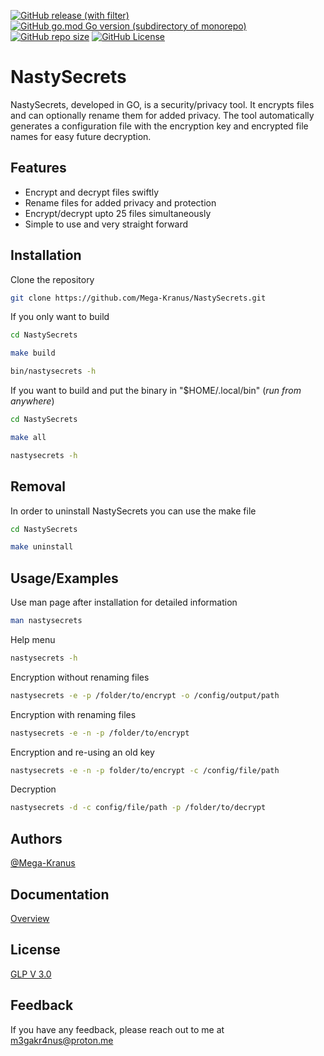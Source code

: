 <a href="https://github.com/Mega-Kranus/NastySecrets/releases/latest">![GitHub release (with filter)](https://img.shields.io/github/v/release/mega-kranus/NastySecrets?style=flat-square&color=%23018c08)</a>
<a href="https://github.com/Mega-Kranus/NastySecrets/blob/main/go.mod">![GitHub go.mod Go version (subdirectory of monorepo)](https://img.shields.io/github/go-mod/go-version/mega-kranus/NastySecrets?style=flat-square)</a>
<a href="https://github.com/Mega-Kranus/NastySecrets/">![GitHub repo size](https://img.shields.io/github/repo-size/mega-kranus/NastySecrets?style=flat-square)</a>
<a href="https://github.com/Mega-Kranus/NastySecrets/blob/main/LICENSE">![GitHub License](https://img.shields.io/github/license/mega-kranus/NastySecrets?style=flat-square)</a>

# NastySecrets

NastySecrets, developed in GO, is a security/privacy tool. It encrypts files and can optionally rename them for added privacy. The tool automatically generates a configuration file with the encryption key and encrypted file names for easy future decryption.

## Features

- Encrypt and decrypt files swiftly
- Rename files for added privacy and protection
- Encrypt/decrypt upto 25 files simultaneously
- Simple to use and very straight forward

## Installation

Clone the repository

```bash
git clone https://github.com/Mega-Kranus/NastySecrets.git
```

If you only want to build
```bash
cd NastySecrets
```
```bash
make build
```
```bash
bin/nastysecrets -h
```

If you want to build and put the binary in "$HOME/.local/bin" (_run from anywhere_)
```bash
cd NastySecrets
```
```bash
make all
```
```bash
nastysecrets -h
```
## Removal

In order to uninstall NastySecrets you can use the make file
```bash
cd NastySecrets
```

```bash
make uninstall
```

## Usage/Examples

Use man page after installation for detailed information
```bash
man nastysecrets
```

Help menu
```bash
nastysecrets -h
```

Encryption without renaming files
```bash
nastysecrets -e -p /folder/to/encrypt -o /config/output/path
```

Encryption with renaming files
```bash
nastysecrets -e -n -p /folder/to/encrypt
```

Encryption and re-using an old key
```bash
nastysecrets -e -n -p folder/to/encrypt -c /config/file/path
```

Decryption
```bash
nastysecrets -d -c config/file/path -p /folder/to/decrypt
```

## Authors

[@Mega-Kranus](https://www.github.com/Mega-Kranus)

## Documentation

[Overview](https://github.com/Mega-Kranus/NastySecrets/tree/main/docs)

## License

[GLP V 3.0](https://github.com/Mega-Kranus/NastySecrets/blob/main/LICENSE)

## Feedback

If you have any feedback, please reach out to me at m3gakr4nus@proton.me
